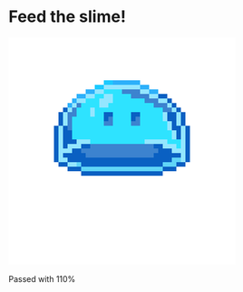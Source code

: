 # Feed the slime!
![](https://github.com/Rixxus/42-so_long/blob/main/gif/blue_slime.gif)

Passed with 110%

